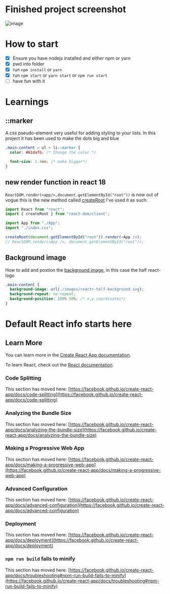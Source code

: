 # Finished project screenshot

![image](https://user-images.githubusercontent.com/17639178/172549353-e18a0fb4-d5c8-4718-8651-31f4a0836c97.png)

# How to start

- [x] Ensure you have nodejs installed and either npm or yarn
- [x] pwd into folder
- [x] run `npm install` or `yarn`
- [x] run `npm start` or `yarn start` or `npm run start`
- [ ] have fun with it

# Learnings

## ::marker

A css pseudo-element very useful for adding styling to your lists. In this project it has been used to make the dots big and blue

```css
.main-content > ul > li::marker {
  color: #61dafb; /* Change the color */

  font-size: 1.4em; /* make bigger*/
}
```

## new render function in react 18

`ReactDOM.render(<app/>,document.getElementById("root"))` is now out of vogue this is the new method called [createRoot](https://reactjs.org/docs/react-dom-client.html)
I've used it as such:

```js
import React from "react";
import { createRoot } from "react-dom/client";

import App from "./App";
import "./index.css";

createRoot(document.getElementById("root")).render(<App />);
// ReactDOM.render(<App />, document.getElementById("root"));
```

## Background image

How to add and postion the [background image](https://developer.mozilla.org/en-US/docs/Web/CSS/background-image), in this case the half react-logo

```css
.main-content {
  background-image: url(./images/reactr-half-background.svg);
  background-repeat: no-repeat;
  background-position: 100% 50%; /* x,y coordinates*/
}
```

# Default React info starts here

## Learn More

You can learn more in the [Create React App documentation](https://facebook.github.io/create-react-app/docs/getting-started).

To learn React, check out the [React documentation](https://reactjs.org/).

### Code Splitting

This section has moved here: [https://facebook.github.io/create-react-app/docs/code-splitting](https://facebook.github.io/create-react-app/docs/code-splitting)

### Analyzing the Bundle Size

This section has moved here: [https://facebook.github.io/create-react-app/docs/analyzing-the-bundle-size](https://facebook.github.io/create-react-app/docs/analyzing-the-bundle-size)

### Making a Progressive Web App

This section has moved here: [https://facebook.github.io/create-react-app/docs/making-a-progressive-web-app](https://facebook.github.io/create-react-app/docs/making-a-progressive-web-app)

### Advanced Configuration

This section has moved here: [https://facebook.github.io/create-react-app/docs/advanced-configuration](https://facebook.github.io/create-react-app/docs/advanced-configuration)

### Deployment

This section has moved here: [https://facebook.github.io/create-react-app/docs/deployment](https://facebook.github.io/create-react-app/docs/deployment)

### `npm run build` fails to minify

This section has moved here: [https://facebook.github.io/create-react-app/docs/troubleshooting#npm-run-build-fails-to-minify](https://facebook.github.io/create-react-app/docs/troubleshooting#npm-run-build-fails-to-minify)
